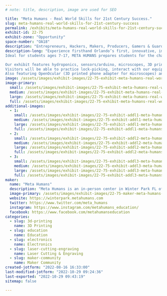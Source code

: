 ```yaml
---
# note: title, description, image are used for SEO

title: "Meta Humans - Real World Skills for 21st Century Success."
slug: meta-humans-real-world-skills-for-21st-century-success
permalink: /exhibits/meta-humans-real-world-skills-for-21st-century-success/
exhibit-id: 22-75
exhibit-zone: "Opportunity"
space-number: "OA18"
description: "Entrepreneurs, Hackers, Makers, Producers, Gamers & Guardians - Which Tracks will you choose? "
description-long: "Experience firsthand Orlando’s first, innovative, immersive educational program utilizing STEM, the Arts and Entrepreneurship. 
Ideal for students ages 7-17, META HUMANS prepares students for the challenges and opportunities of the 21st century and provides hands-on activities outside a traditional classroom setting. 

Our exhibit features hydroponics, sensors/arduino, microscopes, 3D printer, Glowforge Laser, Vinyl Heat Press, Esports, lock picking and various items on display (custom PCB badges, cybersecurity board games, customized engraved acrylic/wood items). 
Visitors will be able to practice lock-picking, interact with our equipment/projects and receive various customized items (made on-site): engraved pencils, heat-pressed items with some design selection. 
Also featuring OpenOcular (3D printed phone adapter for microscopes) and its founder/maker."
image: /assets/images/exhibit-images/22-75-exhibit-meta-humans-real-world-skills-for-21st-century-success-booth-concept-large.jpg
image-primary: 
  small: /assets/images/exhibit-images/22-75-exhibit-meta-humans-real-world-skills-for-21st-century-success-booth-concept-small.jpg
  medium: /assets/images/exhibit-images/22-75-exhibit-meta-humans-real-world-skills-for-21st-century-success-booth-concept-medium.jpg
  large: /assets/images/exhibit-images/22-75-exhibit-meta-humans-real-world-skills-for-21st-century-success-booth-concept-large.jpg
  full: /assets/images/exhibit-images/22-75-exhibit-meta-humans-real-world-skills-for-21st-century-success-booth-concept-full.jpg
additional-images: 
  - 1:
    small: /assets/images/exhibit-images/22-75-exhibit-addl1-meta-humans-real-world-skills-for-21st-century-success-openocular-small.png
    medium: /assets/images/exhibit-images/22-75-exhibit-addl1-meta-humans-real-world-skills-for-21st-century-success-openocular-medium.png
    large: /assets/images/exhibit-images/22-75-exhibit-addl1-meta-humans-real-world-skills-for-21st-century-success-openocular-large.png
    full: /assets/images/exhibit-images/22-75-exhibit-addl1-meta-humans-real-world-skills-for-21st-century-success-openocular-full.png
  - 2:
    small: /assets/images/exhibit-images/22-75-exhibit-addl2-meta-humans-real-world-skills-for-21st-century-success-screen-shot-2022-08-21-at-1-39-11-pm-small.png
    medium: /assets/images/exhibit-images/22-75-exhibit-addl2-meta-humans-real-world-skills-for-21st-century-success-screen-shot-2022-08-21-at-1-39-11-pm-medium.png
    large: /assets/images/exhibit-images/22-75-exhibit-addl2-meta-humans-real-world-skills-for-21st-century-success-screen-shot-2022-08-21-at-1-39-11-pm-large.png
    full: /assets/images/exhibit-images/22-75-exhibit-addl2-meta-humans-real-world-skills-for-21st-century-success-screen-shot-2022-08-21-at-1-39-11-pm-full.png
  - 3:
    small: /assets/images/exhibit-images/22-75-exhibit-addl3-meta-humans-real-world-skills-for-21st-century-success-booth-mockup-small.jpg
    medium: /assets/images/exhibit-images/22-75-exhibit-addl3-meta-humans-real-world-skills-for-21st-century-success-booth-mockup-medium.jpg
    large: /assets/images/exhibit-images/22-75-exhibit-addl3-meta-humans-real-world-skills-for-21st-century-success-booth-mockup-large.jpg
    full: /assets/images/exhibit-images/22-75-exhibit-addl3-meta-humans-real-world-skills-for-21st-century-success-booth-mockup-full.jpg
maker: 
  name: "Meta Humans"
  description: "Meta Humans is an in-person center in Winter Park FL offering after school programs, homeschool supplemental, camps and workshops in technology, science and business. Meta Humans shapes future leaders through critical thinking strategies and a STEAM based educational approach. Preparing children ages 7-17 for 21st century opportunities."
  image-primary: /assets/images/exhibit-images/22-75-maker-meta-humans-real-world-skills-for-21st-century-success-logo-metahumans-vertical-2019-rgb-transparent-medium.png
  website: https://winterpark.metahumans.com
  twitter: https://www.twitter.com/meta_humans
  instagram: https://www.instagram.com/metahumans_education/
  facebook: https://www.facebook.com/metahumanseducation
categories: 
  - slug: 3d-printing
    name: 3D Printing
  - slug: education
    name: Education
  - slug: electronics
    name: Electronics
  - slug: laser-cutting-engraving
    name: Laser Cutting & Engraving
  - slug: maker-community
    name: Maker Community
created-jotform: "2022-08-16 16:33:00"
last-modified-jotform: "2022-10-29 09:24:36"
last-exported: "2022-10-29 09:43:19"
sitemap: false

---
```

